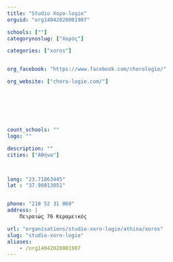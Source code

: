 ```yaml
---
title: "Studio Χορο-logie"
orguid: "org14042020001907"

schools: [""]
categorynoslug: ["Χορός"]

categories: ["xoros"]


org_facebook: "https://www.facebook.com/chorologie/"

org_website: ["choro-logie.com/"]







count_schools: ""
logo: ""

description: ""
cities: ["Αθήνα"]



long: "23.71863445"
lat : "37.98013051"


phone: "210 52 31 060"
address: |
    Πειραιώς 76 Κεραμεικός

url: "organisations/studio-xoro-logie/athina/xoros"
slug: "studio-xoro-logie"
aliases:
    - /org14042020001907
---
```




